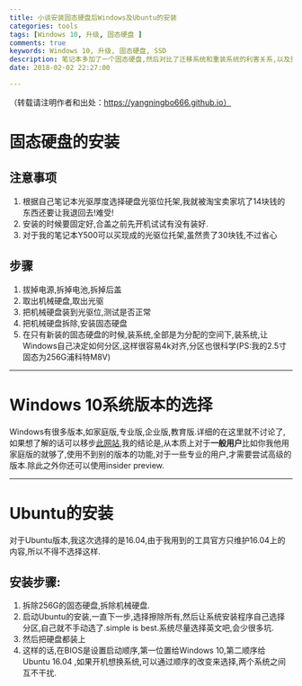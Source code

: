 ```yaml
---
title: 小谈安装固态硬盘后Windows及Ubuntu的安装
categories: tools
tags: [Windows 10, 升级, 固态硬盘 ]
comments: true
keywords: Windows 10, 升级, 固态硬盘, SSD
description: 笔记本多加了一个固态硬盘,然后对比了迁移系统和重装系统的利害关系,以及重装系统的版本选择问题,得到自己的结论的安装方案
date: 2018-02-02 22:27:00

---
```


（转载请注明作者和出处：https://yangningbo666.github.io）

# 固态硬盘的安装
## 注意事项
1. 根据自己笔记本光驱厚度选择硬盘光驱位托架,我就被淘宝卖家坑了14块钱的东西还要让我退回去!难受!
2. 安装的时候要固定好,合盖之前先开机试试有没有装好.
3. 对于我的笔记本Y500可以买现成的光驱位托架,虽然贵了30块钱,不过省心

## 步骤
1. 拔掉电源,拆掉电池,拆掉后盖
2. 取出机械硬盘,取出光驱
3. 把机械硬盘装到光驱位,测试是否正常
4. 把机械硬盘拆除,安装固态硬盘
5. 在只有新装的固态硬盘的时候,装系统,全部是为分配的空间下,装系统,让Windows自己决定如何分区,这样很容易4k对齐,分区也很科学(PS:我的2.5寸固态为256G浦科特M8V)

---
# Windows 10系统版本的选择
Windows有很多版本,如家庭版,专业版,企业版,教育版.详细的在这里就不讨论了,如果想了解的话可以移步[此网站](https://www.zhihu.com/question/41293675),我的结论是,从本质上对于**一般用户**比如你我他用家庭版的就够了,使用不到别的版本的功能,对于一些专业的用户,才需要尝试高级的版本.除此之外你还可以使用insider preview.

---
# Ubuntu的安装
对于Ubuntu版本,我这次选择的是16.04,由于我用到的工具官方只维护16.04上的内容,所以不得不选择这样.
## 安装步骤:
1. 拆除256G的固态硬盘,拆除机械硬盘.
2. 启动Ubuntu的安装,一直下一步,选择擦除所有,然后让系统安装程序自己选择分区,自己就不手动选了.simple is best.系统尽量选择英文吧,会少很多坑.
3. 然后把硬盘都装上
4. 这样的话,在BIOS是设置启动顺序,第一位置给Windows 10,第二顺序给Ubuntu 16.04 ,如果开机想换系统,可以通过顺序的改变来选择,两个系统之间互不干扰.
